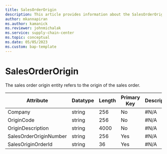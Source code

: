 ```yaml
---
title: SalesOrderOrigin
description: This article provides information about the SalesOrderOrigin entity.
author: mkannapiran
ms.author: kamanick
ms.reviewer: johnmichalak
ms.service: supply-chain-center
ms.topic: conceptual
ms.date: 05/05/2023
ms.custom: bap-template
---
```


# **SalesOrderOrigin**

The sales order origin entity refers to the origin of the sales order.


|	Attribute	|	Datatype	|	Length	|	Primary Key	|	Description	|
|---------------|--------|------|----------|-----------|
|	Company	|	string	|	256	|	No	|	#N/A	|
|	OriginCode	|	string	|	256	|	No	|	#N/A	|
|	OriginDescription	|	string	|	4000	|	No	|	#N/A	|
|	SalesOrderOriginNumber	|	string	|	256	|	Yes	|	#N/A	|
|	SalesOriginOrderId	|	string	|	36	|	Yes	|	#N/A	|
